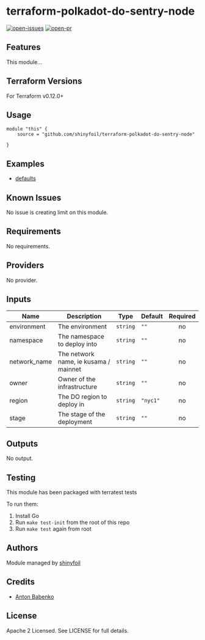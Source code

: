 # terraform-polkadot-do-sentry-node

[![open-issues](https://img.shields.io/github/issues-raw/shinyfoil/terraform-polkadot-do-sentry-node?style=for-the-badge)](https://github.com/shinyfoil/terraform-polkadot-do-sentry-node/issues)
[![open-pr](https://img.shields.io/github/issues-pr-raw/shinyfoil/terraform-polkadot-do-sentry-node?style=for-the-badge)](https://github.com/shinyfoil/terraform-polkadot-do-sentry-node/pulls)

## Features

This module...

## Terraform Versions

For Terraform v0.12.0+

## Usage

```
module "this" {
    source = "github.com/shinyfoil/terraform-polkadot-do-sentry-node"

}
```
## Examples

- [defaults](https://github.com/shinyfoil/terraform-polkadot-do-sentry-node/tree/master/examples/defaults)

## Known  Issues
No issue is creating limit on this module.

<!-- BEGINNING OF PRE-COMMIT-TERRAFORM DOCS HOOK -->
## Requirements

No requirements.

## Providers

No provider.

## Inputs

| Name | Description | Type | Default | Required |
|------|-------------|------|---------|:--------:|
| environment | The environment | `string` | `""` | no |
| namespace | The namespace to deploy into | `string` | `""` | no |
| network\_name | The network name, ie kusama / mainnet | `string` | `""` | no |
| owner | Owner of the infrastructure | `string` | `""` | no |
| region | The DO region to deploy in | `string` | `"nyc1"` | no |
| stage | The stage of the deployment | `string` | `""` | no |

## Outputs

No output.

<!-- END OF PRE-COMMIT-TERRAFORM DOCS HOOK -->

## Testing
This module has been packaged with terratest tests

To run them:

1. Install Go
2. Run `make test-init` from the root of this repo
3. Run `make test` again from root

## Authors

Module managed by [shinyfoil](github.com/shinyfoil)

## Credits

- [Anton Babenko](https://github.com/antonbabenko)

## License

Apache 2 Licensed. See LICENSE for full details.